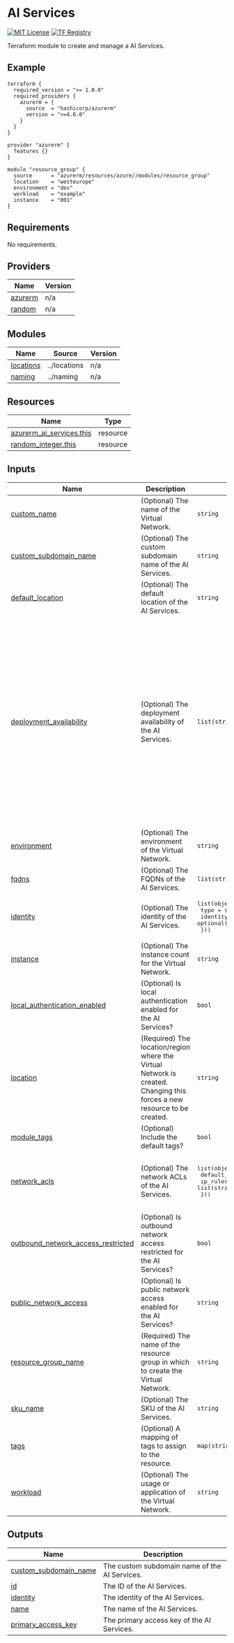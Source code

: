 <!-- BEGIN_TF_DOCS -->
# AI Services
[![MIT License](https://img.shields.io/badge/license-MIT-orange.svg)](LICENSE) [![TF Registry](https://img.shields.io/badge/terraform-registry-blue.svg)](https://registry.terraform.io/modules/azurerm/resources/azure/latest/submodules/key_vault)

Terraform module to create and manage a AI Services.

## Example

```hcl
terraform {
  required_version = ">= 1.0.0"
  required_providers {
    azurerm = {
      source  = "hashicorp/azurerm"
      version = ">=4.0.0"
    }
  }
}

provider "azurerm" {
  features {}
}

module "resource_group" {
  source      = "azurerm/resources/azure//modules/resource_group"
  location    = "westeurope"
  environment = "dev"
  workload    = "example"
  instance    = "001"
}

```

## Requirements

No requirements.

## Providers

| Name | Version |
|------|---------|
| <a name="provider_azurerm"></a> [azurerm](#provider\_azurerm) | n/a |
| <a name="provider_random"></a> [random](#provider\_random) | n/a |

## Modules

| Name | Source | Version |
|------|--------|---------|
| <a name="module_locations"></a> [locations](#module\_locations) | ../locations | n/a |
| <a name="module_naming"></a> [naming](#module\_naming) | ../naming | n/a |

## Resources

| Name | Type |
|------|------|
| [azurerm_ai_services.this](https://registry.terraform.io/providers/hashicorp/azurerm/latest/docs/resources/ai_services) | resource |
| [random_integer.this](https://registry.terraform.io/providers/hashicorp/random/latest/docs/resources/integer) | resource |

## Inputs

| Name | Description | Type | Default | Required |
|------|-------------|------|---------|:--------:|
| <a name="input_custom_name"></a> [custom\_name](#input\_custom\_name) | (Optional) The name of the Virtual Network. | `string` | `""` | no |
| <a name="input_custom_subdomain_name"></a> [custom\_subdomain\_name](#input\_custom\_subdomain\_name) | (Optional) The custom subdomain name of the AI Services. | `string` | `null` | no |
| <a name="input_default_location"></a> [default\_location](#input\_default\_location) | (Optional) The default location of the AI Services. | `string` | `"francecentral"` | no |
| <a name="input_deployment_availability"></a> [deployment\_availability](#input\_deployment\_availability) | (Optional) The deployment availability of the AI Services. | `list(string)` | <pre>[<br>  "australiaeast",<br>  "brazilsouth",<br>  "canadaeast",<br>  "eastus",<br>  "eastus2",<br>  "francecentral",<br>  "germanywestcentral",<br>  "japaneast",<br>  "koreacentral",<br>  "northcentralus",<br>  "norwayeast",<br>  "polandcentral",<br>  "southafricanorth",<br>  "southcentralus",<br>  "southindia",<br>  "swedencentral",<br>  "switzerlandnorth",<br>  "switzerlandwest",<br>  "uksouth",<br>  "westeurope",<br>  "westus",<br>  "westus3"<br>]</pre> | no |
| <a name="input_environment"></a> [environment](#input\_environment) | (Optional) The environment of the Virtual Network. | `string` | `""` | no |
| <a name="input_fqdns"></a> [fqdns](#input\_fqdns) | (Optional) The FQDNs of the AI Services. | `list(string)` | `[]` | no |
| <a name="input_identity"></a> [identity](#input\_identity) | (Optional) The identity of the AI Services. | <pre>list(object({<br>    type         = string<br>    identity_ids = optional(list(string), null)<br>  }))</pre> | `[]` | no |
| <a name="input_instance"></a> [instance](#input\_instance) | (Optional) The instance count for the Virtual Network. | `string` | `""` | no |
| <a name="input_local_authentication_enabled"></a> [local\_authentication\_enabled](#input\_local\_authentication\_enabled) | (Optional) Is local authentication enabled for the AI Services? | `bool` | `true` | no |
| <a name="input_location"></a> [location](#input\_location) | (Required) The location/region where the Virtual Network is created. Changing this forces a new resource to be created. | `string` | n/a | yes |
| <a name="input_module_tags"></a> [module\_tags](#input\_module\_tags) | (Optional) Include the default tags? | `bool` | `true` | no |
| <a name="input_network_acls"></a> [network\_acls](#input\_network\_acls) | (Optional) The network ACLs of the AI Services. | <pre>list(object({<br>    default_action = string<br>    ip_rules       = list(string)<br>  }))</pre> | <pre>[<br>  {<br>    "default_action": "Deny",<br>    "ip_rules": []<br>  }<br>]</pre> | no |
| <a name="input_outbound_network_access_restricted"></a> [outbound\_network\_access\_restricted](#input\_outbound\_network\_access\_restricted) | (Optional) Is outbound network access restricted for the AI Services? | `bool` | `false` | no |
| <a name="input_public_network_access"></a> [public\_network\_access](#input\_public\_network\_access) | (Optional) Is public network access enabled for the AI Services? | `string` | `"Disabled"` | no |
| <a name="input_resource_group_name"></a> [resource\_group\_name](#input\_resource\_group\_name) | (Required) The name of the resource group in which to create the Virtual Network. | `string` | n/a | yes |
| <a name="input_sku_name"></a> [sku\_name](#input\_sku\_name) | (Optional) The SKU of the AI Services. | `string` | `"S0"` | no |
| <a name="input_tags"></a> [tags](#input\_tags) | (Optional) A mapping of tags to assign to the resource. | `map(string)` | `null` | no |
| <a name="input_workload"></a> [workload](#input\_workload) | (Optional) The usage or application of the Virtual Network. | `string` | `""` | no |

## Outputs

| Name | Description |
|------|-------------|
| <a name="output_custom_subdomain_name"></a> [custom\_subdomain\_name](#output\_custom\_subdomain\_name) | The custom subdomain name of the AI Services. |
| <a name="output_id"></a> [id](#output\_id) | The ID of the AI Services. |
| <a name="output_identity"></a> [identity](#output\_identity) | The identity of the AI Services. |
| <a name="output_name"></a> [name](#output\_name) | The name of the AI Services. |
| <a name="output_primary_access_key"></a> [primary\_access\_key](#output\_primary\_access\_key) | The primary access key of the AI Services. |
<!-- END_TF_DOCS -->